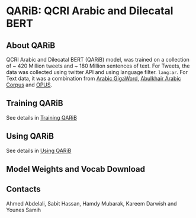 # QARiB: QCRI Arabic and Dilecatal BERT

## About QARiB
QCRI Arabic and Dilecatal BERT  (QARiB) model, was trained on a collection of ~ 420 Million tweets and ~ 180 Million sentences of text.
For Tweets, the data was collected using twitter API and using language filter. `lang:ar`. For Text data, it was a combination from 
[Arabic GigaWord](url), [Abulkhair Arabic Corpus]() and [OPUS](http://opus.nlpl.eu/).


## Training QARiB
 See details in [Training QARiB](./Training_QARiB.md)

## Using QARiB
See details in [Using QARiB](./Using_QARiB.md)

## Model Weights and Vocab Download


## Contacts

Ahmed Abdelali, Sabit Hassan, Hamdy Mubarak, Kareem Darwish and Younes Samih

